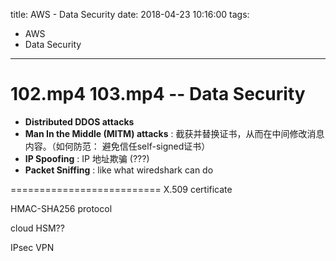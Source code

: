 title: AWS - Data Security
date: 2018-04-23 10:16:00
tags:
- AWS
- Data Security
---

# 102.mp4 103.mp4 -- Data Security


* __Distributed DDOS attacks__
* __Man In the Middle (MITM) attacks__ : 截获并替换证书，从而在中间修改消息内容。（如何防范： 避免信任self-signed证书）
* __IP Spoofing__ : IP 地址欺骗 (???)
* __Packet Sniffing__ : like what wiredshark can do




==========================
X.509 certificate

HMAC-SHA256 protocol

cloud HSM??

IPsec VPN
